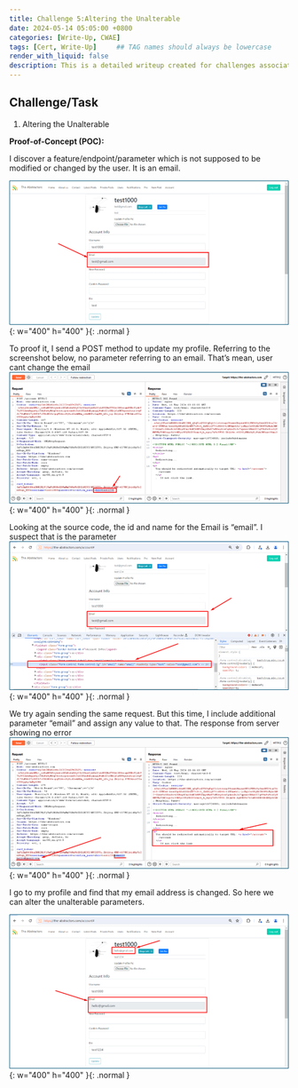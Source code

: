 ```yaml
---
title: Challenge 5:Altering the Unalterable
date: 2024-05-14 05:05:00 +0800
categories: [Write-Up, CWAE]
tags: [Cert, Write-Up]     ## TAG names should always be lowercase
render_with_liquid: false
description: This is a detailed writeup created for challenges associated with the Certified Web AppSecurity Expert (CWAE) certification. 
---
```


## Challenge/Task

1. Altering the Unalterable

**Proof-of-Concept (POC):**

I discover a feature/endpoint/parameter which is not supposed to be modified or changed by the user. It is an email. 

![POC-otb](/img/cwae/atu1.png){: w="400" h="400" }{: .normal }

To proof it, I send a POST method to update my profile. Referring to the screenshot below, no parameter referring to an email. That’s mean, user cant change the email 
![POC-otb](/img/cwae/atu2.png){: w="400" h="400" }{: .normal }

Looking at the source code, the id and name for the Email is “email”. I suspect that is the parameter
![POC-otb](/img/cwae/atu3.png){: w="400" h="400" }{: .normal }

We try again sending the same request. But this time, I include additional parameter “email” and assign any value to that. The response from server showing no error
![POC-otb](/img/cwae/atu4.png){: w="400" h="400" }{: .normal }

I go to my profile and find that my email address is changed. So here we can alter the unalterable parameters.

![POC-otb](/img/cwae/atu5.png){: w="400" h="400" }{: .normal }